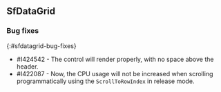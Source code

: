 ## SfDataGrid

### Bug fixes
{:#sfdatagrid-bug-fixes}

* \#I424542 - The control will render properly, with no space above the header.
* \#I422087 - Now, the CPU usage will not be increased when scrolling programmatically using the `ScrollToRowIndex` in release mode.
